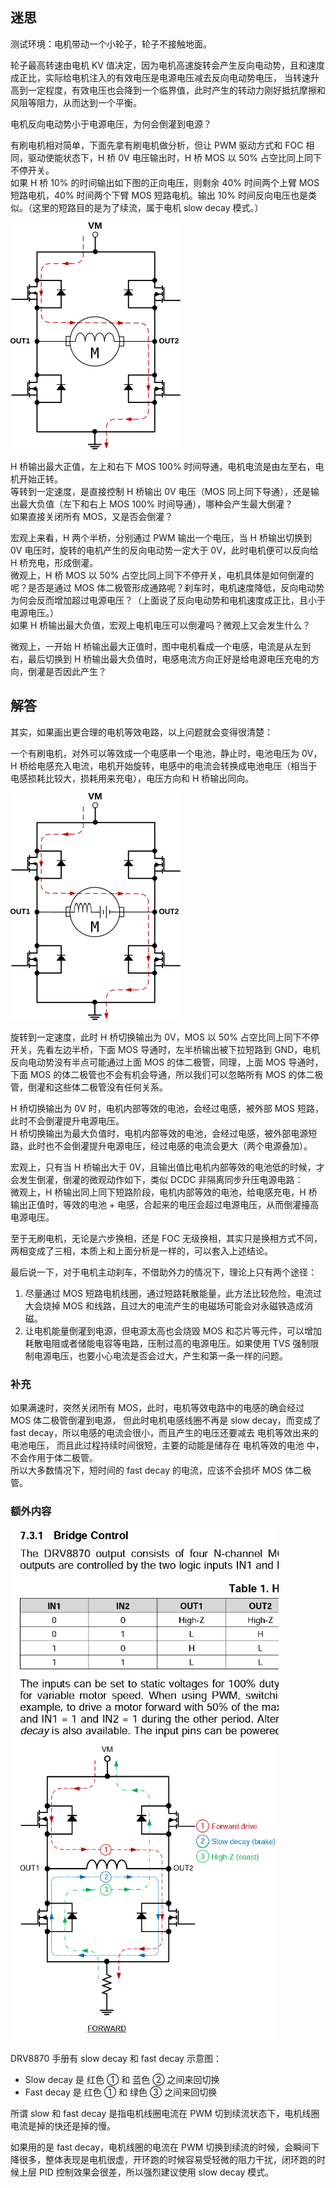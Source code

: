 ## 迷思

测试环境：电机带动一个小轮子，轮子不接触地面。

轮子最高转速由电机 KV 值决定，因为电机高速旋转会产生反向电动势，且和速度成正比，实际给电机注入的有效电压是电源电压减去反向电动势电压，
当转速升高到一定程度，有效电压也会降到一个临界值，此时产生的转动力刚好抵抗摩擦和风阻等阻力，从而达到一个平衡。

电机反向电动势小于电源电压，为何会倒灌到电源？

有刷电机相对简单，下面先拿有刷电机做分析，但让 PWM 驱动方式和 FOC 相同，驱动使能状态下，H 桥 0V 电压输出时，H 桥 MOS 以 50% 占空比同上同下不停开关。  
如果 H 桥 10% 的时间输出如下图的正向电压，则剩余 40% 时间两个上臂 MOS 短路电机，40% 时间两个下臂 MOS 短路电机。输出 10% 时间反向电压也是类似。（这里的短路目的是为了续流，属于电机 slow decay 模式。）

<img src="h-bridge.png" style="max-width:100%">

H 桥输出最大正值，左上和右下 MOS 100% 时间导通，电机电流是由左至右，电机开始正转。  
等转到一定速度，是直接控制 H 桥输出 0V 电压（MOS 同上同下导通），还是输出最大负值（左下和右上 MOS 100% 时间导通），哪种会产生最大倒灌？  
如果直接关闭所有 MOS，又是否会倒灌？

宏观上来看，H 两个半桥，分别通过 PWM 输出一个电压，当 H 桥输出切换到 0V 电压时，旋转的电机产生的反向电动势一定大于 0V，此时电机便可以反向给 H 桥充电，形成倒灌。  
微观上，H 桥 MOS 以 50% 占空比同上同下不停开关，电机具体是如何倒灌的呢？是否是通过 MOS 体二极管形成通路呢？刹车时，电机速度降低，反向电动势为何会反而增加超过电源电压？（上面说了反向电动势和电机速度成正比，且小于电源电压。）  
如果 H 桥输出最大负值，宏观上电机电压可以倒灌吗？微观上又会发生什么？

微观上，一开始 H 桥输出最大正值时，图中电机看成一个电感，电流是从左到右，最后切换到 H 桥输出最大负值时，电感电流方向正好是给电源电压充电的方向，倒灌是否因此产生？


## 解答

其实，如果画出更合理的电机等效电路，以上问题就会变得很清楚：

一个有刷电机，对外可以等效成一个电感串一个电池，静止时，电池电压为 0V，H 桥给电感充入电流，电机开始旋转，电感中的电流会转换成电池电压（相当于电感损耗比较大，损耗用来充电），电压方向和 H 桥输出同向。

<img src="motor-model.png" style="max-width:100%">

旋转到一定速度，此时 H 桥切换输出为 0V，MOS 以 50% 占空比同上同下不停开关，先看左边半桥，下面 MOS 导通时，左半桥输出被下拉短路到 GND，电机反向电动势没有半点可能通过上面 MOS 的体二极管，同理，上面 MOS 导通时，下面 MOS 的体二极管也不会有机会导通，所以我们可以忽略所有 MOS 的体二极管，倒灌和这些体二极管没有任何关系。

H 桥切换输出为 0V 时，电机内部等效的电池，会经过电感，被外部 MOS 短路，此时不会倒灌提升电源电压。  
H 桥切换输出为最大负值时，电机内部等效的电池，会经过电感，被外部电源短路，此时也不会倒灌提升电源电压，经过电感的电流会更大（两个电源叠加）。

宏观上，只有当 H 桥输出大于 0V，且输出值比电机内部等效的电池低的时候，才会发生倒灌，倒灌的微观动作如下，类似 DCDC 非隔离同步升压电源电路：  
微观上，H 桥输出同上同下短路阶段，电机内部等效的电池，给电感充电，H 桥输出正值时，等效的电池 + 电感，合起来的电压会超过电源电压，从而倒灌擡高电源电压。

至于无刷电机，无论是六步换相，还是 FOC 无级换相，其实只是换相方式不同，两相变成了三相，本质上和上面分析是一样的，可以套入上述结论。

最后说一下，对于电机主动刹车，不借助外力的情况下，理论上只有两个途径：
 1. 尽量通过 MOS 短路电机线圈，通过短路耗散能量，此方法比较危险，电流过大会烧掉 MOS 和线路，且过大的电流产生的电磁场可能会对永磁铁造成消磁。
 2. 让电机能量倒灌到电源，但电源太高也会烧毁 MOS 和芯片等元件，可以增加耗散电阻或者储能电容等电路，压制过高的电源电压。如果使用 TVS 强制限制电源电压，也要小心电流是否会过大，产生和第一条一样的问题。

### 补充

如果满速时，突然关闭所有 MOS，此时，电机等效电路中的电感的确会经过 MOS 体二极管倒灌到电源，
但此时电机电感线圈不再是 slow decay，而变成了 fast decay，所以电感的电流会很小，而且产生的电压还要减去 电机等效出来的电池电压，
而且此过程持续时间很短，主要的动能是储存在 电机等效的电池 中，不会作用于体二极管。  
所以大多数情况下，短时间的 fast decay 的电流，应该不会损坏 MOS 体二极管。

### 额外内容

<img src="decay.png" style="max-width:100%">

DRV8870 手册有 slow decay 和 fast decay 示意图：
 - Slow decay 是 红色 ① 和 蓝色 ② 之间来回切换
 - Fast decay 是 红色 ① 和 绿色 ③ 之间来回切换

所谓 slow 和 fast decay 是指电机线圈电流在 PWM 切到续流状态下，电机线圈电流是掉的快还是掉的慢。

如果用的是 fast decay，电机线圈的电流在 PWM 切换到续流的时候，会瞬间下降很多，整体表现是电机很虚，开环跑的时候容易受轻微的阻力干扰，闭环跑的时候上层 PID 控制效果会很差，所以强烈建议使用 slow decay 模式。

